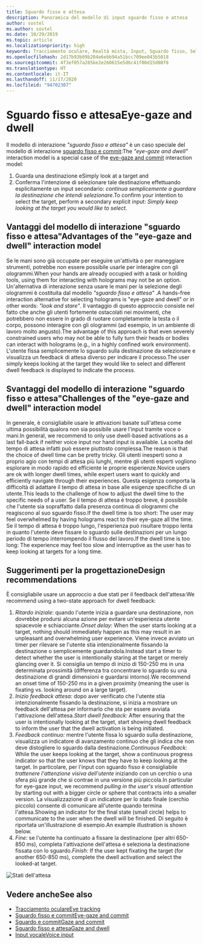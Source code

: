```yaml
---
title: Sguardo fisso e attesa
description: Panoramica del modello di input sguardo fisso e attesa
author: sostel
ms.author: sostel
ms.date: 10/29/2019
ms.topic: article
ms.localizationpriority: high
keywords: Tracciamento oculare, Realtà mista, Input, Sguardo fisso, Selezione oculare della destinazione, HoloLens 2, Selezione con gli occhi, Attesa, visore VR realtà mista, visore VR di windows mixed reality, visore per realtà virtuale, HoloLens, MRTK, Mixed Reality Toolkit, progettazione
ms.openlocfilehash: 2d17b93b09b204e6ebb94a51bcc709ee043b5018
ms.sourcegitcommit: 4f3ef057a285be2e260615e5d6c41f00d15d08f8
ms.translationtype: HT
ms.contentlocale: it-IT
ms.lasthandoff: 11/17/2020
ms.locfileid: "94702307"
---
```

# <a name="eye-gaze-and-dwell"></a><span data-ttu-id="60653-104">Sguardo fisso e attesa</span><span class="sxs-lookup"><span data-stu-id="60653-104">Eye-gaze and dwell</span></span>

<span data-ttu-id="60653-105">Il modello di interazione _"sguardo fisso e attesa"_ è un caso speciale del modello di interazione [sguardo fisso e commit](gaze-and-commit.md):</span><span class="sxs-lookup"><span data-stu-id="60653-105">The _"eye-gaze and dwell"_ interaction model is a special case of the [eye-gaze and commit](gaze-and-commit.md) interaction model:</span></span>
1. <span data-ttu-id="60653-106">Guarda una destinazione e</span><span class="sxs-lookup"><span data-stu-id="60653-106">Simply look at a target and</span></span> 
2. <span data-ttu-id="60653-107">Conferma l'intenzione di selezionare tale destinazione effettuando esplicitamente un input secondario: _continua semplicemente a guardare la destinazione che intendi selezionare_.</span><span class="sxs-lookup"><span data-stu-id="60653-107">To confirm your intention to select the target, perform a secondary explicit input: _Simply keep looking at the target you would like to select_.</span></span>

## <a name="advantages-of-the-eye-gaze-and-dwell-interaction-model"></a><span data-ttu-id="60653-108">Vantaggi del modello di interazione "sguardo fisso e attesa"</span><span class="sxs-lookup"><span data-stu-id="60653-108">Advantages of the "eye-gaze and dwell" interaction model</span></span> 
<span data-ttu-id="60653-109">Se le mani sono già occupate per eseguire un'attività o per maneggiare strumenti, potrebbe non essere possibile usarle per interagire con gli ologrammi.</span><span class="sxs-lookup"><span data-stu-id="60653-109">When your hands are already occupied with a task or holding tools, using them for interacting with holograms may not be an option.</span></span>
<span data-ttu-id="60653-110">Un'alternativa di interazione senza usare le mani per la selezione degli ologrammi è costituita dal modello _"sguardo fisso e attesa"_ .</span><span class="sxs-lookup"><span data-stu-id="60653-110">A hands-free interaction alternative for selecting holograms is "eye-gaze and dwell" or in other words: _"look and stare"_.</span></span> <span data-ttu-id="60653-111">Il vantaggio di questo approccio consiste nel fatto che anche gli utenti fortemente ostacolati nei movimenti, che potrebbero non essere in grado di ruotare completamente la testa o il corpo, possono interagire con gli ologrammi (ad esempio, in un ambiente di lavoro molto angusto).</span><span class="sxs-lookup"><span data-stu-id="60653-111">The advantage of this approach is that even severely constrained users who may not be able to fully turn their heads or bodies can interact with holograms (e.g., in a highly confined work environment).</span></span>
<span data-ttu-id="60653-112">L'utente fissa semplicemente lo sguardo sulla destinazione da selezionare e visualizza un feedback di attesa diverso per indicare il processo.</span><span class="sxs-lookup"><span data-stu-id="60653-112">The user simply keeps looking at the target they would like to select and different dwell feedback is displayed to indicate the process.</span></span>


## <a name="challenges-of-the-eye-gaze-and-dwell-interaction-model"></a><span data-ttu-id="60653-113">Svantaggi del modello di interazione "sguardo fisso e attesa"</span><span class="sxs-lookup"><span data-stu-id="60653-113">Challenges of the "eye-gaze and dwell" interaction model</span></span>
<span data-ttu-id="60653-114">In generale, è consigliabile usare le attivazioni basate sull'attesa come ultima possibilità qualora non sia possibile usare l'input tramite voce o mani.</span><span class="sxs-lookup"><span data-stu-id="60653-114">In general, we  recommend to only use dwell-based activations as a last fall-back if neither voice input nor hand input is available.</span></span> <span data-ttu-id="60653-115">La scelta del tempo di attesa infatti può essere piuttosto complessa.</span><span class="sxs-lookup"><span data-stu-id="60653-115">The reason is that the choice of dwell time can be pretty tricky.</span></span> <span data-ttu-id="60653-116">Gli utenti inesperti sono a proprio agio con tempi di attesa più lunghi, mentre gli utenti esperti vogliono esplorare in modo rapido ed efficiente le proprie esperienze.</span><span class="sxs-lookup"><span data-stu-id="60653-116">Novice users are ok with longer dwell times, while expert users want to quickly and efficiently navigate through their experiences.</span></span> <span data-ttu-id="60653-117">Questa esigenza comporta la difficoltà di adattare il tempo di attesa in base alle esigenze specifiche di un utente.</span><span class="sxs-lookup"><span data-stu-id="60653-117">This leads to the challenge of how to adjust the dwell time to the specific needs of a user.</span></span>
<span data-ttu-id="60653-118">Se il tempo di attesa è troppo breve, è possibile che l'utente sia sopraffatto dalla presenza continua di ologrammi che reagiscono al suo sguardo fisso.</span><span class="sxs-lookup"><span data-stu-id="60653-118">If the dwell time is too short: The user may feel overwhelmed by having holograms react to their eye-gaze all the time.</span></span> <span data-ttu-id="60653-119">Se il tempo di attesa è troppo lungo, l'esperienza può risultare troppo lenta in quanto l'utente deve fissare lo sguardo sulle destinazioni per un lungo periodo di tempo interrompendo il flusso del lavoro.</span><span class="sxs-lookup"><span data-stu-id="60653-119">If the dwell time is too long: The experience may feel too slow and interruptive as the user has to keep looking at targets for a long time.</span></span>

## <a name="design-recommendations"></a><span data-ttu-id="60653-120">Suggerimenti per la progettazione</span><span class="sxs-lookup"><span data-stu-id="60653-120">Design recommendations</span></span>
<span data-ttu-id="60653-121">È consigliabile usare un approccio a due stati per il feedback dell'attesa:</span><span class="sxs-lookup"><span data-stu-id="60653-121">We recommend using a two-state approach for dwell feedback:</span></span>
1. <span data-ttu-id="60653-122">*Ritardo iniziale*: quando l'utente inizia a guardare una destinazione, non dovrebbe prodursi alcuna azione per evitare un'esperienza utente spiacevole e schiacciante.</span><span class="sxs-lookup"><span data-stu-id="60653-122">*Onset delay*: When the user starts looking at a target, nothing should immediately happen as this may result in an unpleasant and overwhelming user experience.</span></span> <span data-ttu-id="60653-123">Viene invece avviato un timer per rilevare se l'utente stia intenzionalmente fissando la destinazione o semplicemente guardandola.</span><span class="sxs-lookup"><span data-stu-id="60653-123">Instead start a timer to detect whether the user is intentionally staring at the target or merely glancing over it.</span></span>
<span data-ttu-id="60653-124">Si consiglia un tempo di inizio di 150-250 ms in una determinata prossimità (differenza tra concentrare lo sguardo su una destinazione di grandi dimensioni e guardarsi intorno).</span><span class="sxs-lookup"><span data-stu-id="60653-124">We recommend an onset time of 150-250 ms in a given proximity (meaning the user is fixating vs. looking around on a large target).</span></span>  
2. <span data-ttu-id="60653-125">*Inizio feedback attesa:* dopo aver verificato che l'utente stia intenzionalmente fissando la destinazione, si inizia a mostrare un feedback dell'attesa per informarlo che sta per essere avviata l'attivazione dell'attesa.</span><span class="sxs-lookup"><span data-stu-id="60653-125">*Start dwell feedback:* After ensuring that the user is intentionally looking at the target, start showing dwell feedback to inform the user that the dwell activation is being initiated.</span></span> 
3. <span data-ttu-id="60653-126">*Feedback continuo:* mentre l'utente fissa lo sguardo sulla destinazione, visualizza un indicatore di avanzamento continuo che gli indica che non deve distogliere lo sguardo dalla destinazione.</span><span class="sxs-lookup"><span data-stu-id="60653-126">*Continuous Feedback:* While the user keeps looking at the target, show a continuous progress indicator so that the user knows that they have to keep looking at the target.</span></span> <span data-ttu-id="60653-127">In particolare, per l'input con sguardo fisso è consigliabile _trattenere l'attenzione visiva dell'utente_ iniziando con un cerchio o una sfera più grande che si contrae in una versione più piccola.</span><span class="sxs-lookup"><span data-stu-id="60653-127">In particular for eye-gaze input, we recommend _pulling in the user's visual attention_ by starting out with a bigger circle or sphere that contracts into a smaller version.</span></span> <span data-ttu-id="60653-128">La visualizzazione di un indicatore per lo stato finale (cerchio piccolo) consente di comunicare all'utente quando termina l'attesa.</span><span class="sxs-lookup"><span data-stu-id="60653-128">Showing an indicator for the final state (small circle) helps to communicate to the user when the dwell will be finished.</span></span> <span data-ttu-id="60653-129">Di seguito è riportata un'illustrazione di esempio.</span><span class="sxs-lookup"><span data-stu-id="60653-129">An example illustration is shown below.</span></span> 
4. <span data-ttu-id="60653-130">*Fine:* se l'utente ha continuato a fissare la destinazione (per altri 650-850 ms), completa l'attivazione dell'attesa e seleziona la destinazione fissata con lo sguardo.</span><span class="sxs-lookup"><span data-stu-id="60653-130">*Finish:* If the user kept fixating the target (for another 650-850 ms), complete the dwell activation and select the looked-at target.</span></span>

![Stati dell'attesa](images/eyes_dwellstate_recommendation.png)<br>

## <a name="see-also"></a><span data-ttu-id="60653-132">Vedere anche</span><span class="sxs-lookup"><span data-stu-id="60653-132">See also</span></span>
* [<span data-ttu-id="60653-133">Tracciamento oculare</span><span class="sxs-lookup"><span data-stu-id="60653-133">Eye tracking</span></span>](eye-tracking.md)
* [<span data-ttu-id="60653-134">Sguardo fisso e commit</span><span class="sxs-lookup"><span data-stu-id="60653-134">Eye-gaze and commit</span></span>](gaze-and-commit-eyes.md)
* [<span data-ttu-id="60653-135">Sguardo e commit</span><span class="sxs-lookup"><span data-stu-id="60653-135">Gaze and commit</span></span>](gaze-and-commit.md)
* [<span data-ttu-id="60653-136">Sguardo fisso e attesa</span><span class="sxs-lookup"><span data-stu-id="60653-136">Gaze and dwell</span></span>](gaze-and-dwell.md)
* [<span data-ttu-id="60653-137">Input vocale</span><span class="sxs-lookup"><span data-stu-id="60653-137">Voice input</span></span>](../out-of-scope/voice-design.md)
